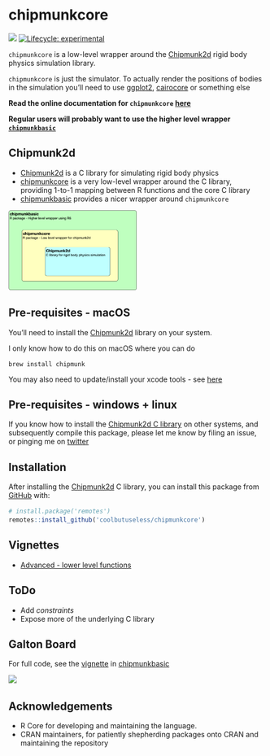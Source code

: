 
<!-- README.md is generated from README.Rmd. Please edit that file -->

# chipmunkcore

<!-- badges: start -->

![](https://img.shields.io/badge/cool-useless-green.svg) [![Lifecycle:
experimental](https://img.shields.io/badge/lifecycle-experimental-orange.svg)](https://www.tidyverse.org/lifecycle/#experimental)
<!-- badges: end -->

`chipmunkcore` is a low-level wrapper around the
[Chipmunk2d](http://chipmunk-physics.net/) rigid body physics simulation
library.

`chipmunkcore` is just the simulator. To actually render the positions
of bodies in the simulation you’ll need to use
[ggplot2](https://cran.r-project.org/package=ggplot2),
[cairocore](https://github.com/coolbutuseless/cairocore) or something
else

**Read the online documentation for `chipmunkcore`
[here](https://coolbutuseless.github.io/package/chipmunkcore)**

**Regular users will probably want to use the higher level wrapper
[`chipmunkbasic`](https://coolbutuseless.github.io/package/chipmunkbasic)**

## Chipmunk2d

  - [Chipmunk2d](http://chipmunk-physics.net/) is a C library for
    simulating rigid body physics
  - [chipmunkcore](https://coolbutuseless.github.io/package/chipmunkcore)
    is a very low-level wrapper around the C library, providing 1-to-1
    mapping between R functions and the core C library
  - [chipmunkbasic](https://coolbutuseless.github.io/package/chipmunkbasic)
    provides a nicer wrapper around `chipmunkcore`

<img src="man/figures/chipmunk-overview.png" width="50%" />

## Pre-requisites - macOS

You’ll need to install the [Chipmunk2d](http://chipmunk-physics.net/)
library on your system.

I only know how to do this on macOS where you can do

    brew install chipmunk

You may also need to update/install your xcode tools - see
[here](https://stackoverflow.com/questions/58313047/cannot-compile-r-packages-with-c-code-after-updating-to-macos-catalina)

## Pre-requisites - windows + linux

If you know how to install the [Chipmunk2d C
library](http://chipmunk-physics.net/) on other systems, and
subsequently compile this package, please let me know by filing an
issue, or pinging me on [twitter](https://twitter.com/coolbutuseless)

## Installation

After installing the [Chipmunk2d](http://chipmunk-physics.net/) C
library, you can install this package from
[GitHub](https://github.com/coolbutuseless/chipmunkcore) with:

``` r
# install.package('remotes')
remotes::install_github('coolbutuseless/chipmunkcore')
```

## Vignettes

  - [Advanced - lower level
    functions](https://coolbutuseless.github.io/package/chipmunkcore/articles/advanced.html)

## ToDo

  - Add *constraints*
  - Expose more of the underlying C library

## Galton Board

For full code, see the
[vignette](https://coolbutuseless.github.io/package/chipmunkcore/articles/galton.html)
in [chipmunkbasic](https://github.com/coolbutuseless/chipmunkbasic)

![](man/figures/galton.gif)

## Acknowledgements

  - R Core for developing and maintaining the language.
  - CRAN maintainers, for patiently shepherding packages onto CRAN and
    maintaining the repository
